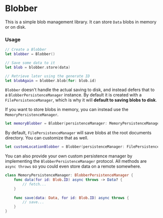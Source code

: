 # Blobber

This is a simple blob management library. It can store `Data` blobs in memory or on disk.

### Usage

```Swift
// Create a Blobber
let blobber = Blobber()

// Save some data to it
let blob = blobber.store(data)

// Retrieve later using the generate ID
let blobAgain = blobber.blob(for: blob.id)
```

`Blobber` doesn't handle the actual saving to disk, and instead defers that to a `BlobberPersistenceManager` instance. By default it is created with a `FilePersistenceManager`, which is why it will **default to saving blobs to disk**.

If you want to store blobs in memory, you can instead use the `MemoryPersistenceManager`.

```Swift
let memoryBlobber = Blobber(persistenceManager: MemoryPersistenceManager)
```  

By default, `FilePersistenceManager` will save blobs at the root documents directory. You can customize that as well.

```Swift
let customLocationBlobber = Blobber(persistenceManager: FilePersistenceManager(baseUrl: someCustomDirectory))
```

You can also provide your own custom persistence manager by implementing the `BlobberPersistenceManager` protocol. All methods are `async throws` so you could even store data on a remote somewhere.

```Swift
class MemoryPersistenceManager: BlobberPersistenceManager {
    func data(for id: Blob.ID) async throws -> Data? {
        // fetch...
    }
    
    func save(data: Data, for id: Blob.ID) async throws {
        // save...
    }
}
```
